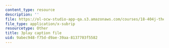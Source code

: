 ```yaml
---
content_type: resource
description: ''
file: https://ol-ocw-studio-app-qa.s3.amazonaws.com/courses/18-404j-theory-of-computation-fall-2020/9abec948f75dd9ae39aa8137703f5582_oNsscmUwjMU.srt
file_type: application/x-subrip
resourcetype: Other
title: 3play caption file
uid: 9abec948-f75d-d9ae-39aa-8137703f5582
---
```

